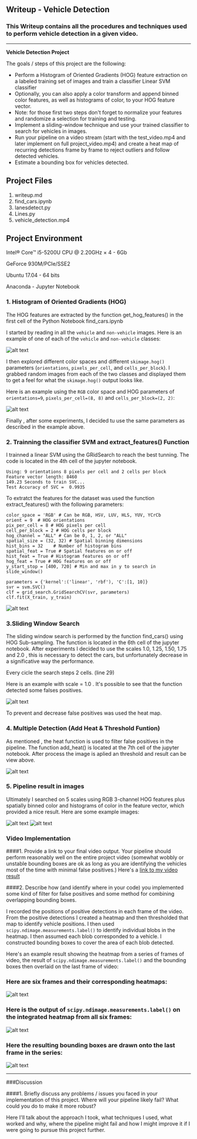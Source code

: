 ## Writeup - Vehicle Detection
### This Writeup contains all the procedures and techniques used to perform vehicle detection in a given video.

---

**Vehicle Detection Project**

The goals / steps of this project are the following:

* Perform a Histogram of Oriented Gradients (HOG) feature extraction on a labeled training set of images and train a classifier Linear SVM classifier
* Optionally, you can also apply a color transform and append binned color features, as well as histograms of color, to your HOG feature vector. 
* Note: for those first two steps don't forget to normalize your features and randomize a selection for training and testing.
* Implement a sliding-window technique and use your trained classifier to search for vehicles in images.
* Run your pipeline on a video stream (start with the test_video.mp4 and later implement on full project_video.mp4) and create a heat map of recurring detections frame by frame to reject outliers and follow detected vehicles.
* Estimate a bounding box for vehicles detected.

[//]: # (Image References)
[image1]: ./output_images/car_and_notcar.png
[image2]: ./output_images/HOG_car_image.png
[image3]: ./output_images/normalized_features.png
[image4]: ./output_images/find_cars.png
[image5]: ./output_images/heat_image.png
[image6]: ./output_images/pipeline_result_1.png
[image7]: ./output_images/pipeline_result_2.png
[video1]: ./project_video.mp4

## Project Files

1. writeup.md
2. find_cars.ipynb
3. lanesdetect.py
4. Lines.py
5. vehicle_detection.mp4

## Project Environment 

Intel® Core™ i5-5200U CPU @ 2.20GHz × 4 - 6Gb

GeForce 930M/PCIe/SSE2

Ubuntu 17.04 - 64 bits

Anaconda - Jupyter Notebook



### 1. Histogram of Oriented Gradients (HOG)

The HOG features are extracted by the function get_hog_features() in the first cell of the Python Notebook find_cars.ipynb

I started by reading in all the `vehicle` and `non-vehicle` images.  Here is an example of one of each of the `vehicle` and `non-vehicle` classes:

![alt text][image1]

I then explored different color spaces and different `skimage.hog()` parameters (`orientations`, `pixels_per_cell`, and `cells_per_block`).  I grabbed random images from each of the two classes and displayed them to get a feel for what the `skimage.hog()` output looks like.

Here is an example using the `RGB` color space and HOG parameters of `orientations=9`, `pixels_per_cell=(8, 8)` and `cells_per_block=(2, 2)`:


![alt text][image2]

Finally , after some experiments, I decided tu use the same parameters as described in the example above.


### 2. Trainning the classifier SVM and extract_features() Function

I trainned a linear SVM using the GRidSearch to reach the best tunning. The code is located in the 4th cell of the jupyter notebook. 

    Using: 9 orientations 8 pixels per cell and 2 cells per block
    Feature vector length: 8460
    149.23 Seconds to train SVC...
    Test Accuracy of SVC =  0.9935

To extratct the features for the dataset was used the function extract_features() with the following parameters:

    color_space = 'RGB' # Can be RGB, HSV, LUV, HLS, YUV, YCrCb
    orient = 9  # HOG orientations
    pix_per_cell = 8 # HOG pixels per cell
    cell_per_block = 2 # HOG cells per block
    hog_channel = "ALL" # Can be 0, 1, 2, or "ALL"
    spatial_size = (32, 32) # Spatial binning dimensions
    hist_bins = 32    # Number of histogram bins
    spatial_feat = True # Spatial features on or off
    hist_feat = True # Histogram features on or off
    hog_feat = True # HOG features on or off
    y_start_stop = [400, 720] # Min and max in y to search in slide_window()

    parameters = {'kernel':('linear', 'rbf'), 'C':[1, 10]}
    svr = svm.SVC()
    clf = grid_search.GridSearchCV(svr, parameters)
    clf.fit(X_train, y_train)
    
        
![alt text][image3]



### 3.Sliding Window Search

The sliding window search is performed by the function find_cars() using HOG Sub-sampling. The function is located in the 6th cell of the jupyter notebook.
After experiments I decided to use the scales 1.0, 1.25, 1.50, 1.75 and 2.0 , this is necessary to detect the cars, but unfortunately decrease in a significative way the performance.

Every cicle the search steps 2 cells. (line 29)

Here is an example with scale = 1.0 . It's possible to see that the function detected some falses positives.

![alt text][image4]

To prevent and decrease false positives was used the heat map. 

### 4. Multiple Detection (Add Heat & Threshold Funtion)

As mentioned , the heat function is used to filter false positives in the pipeline. The function add_heat() is located at the 7th cell of the jupyter notebook. After process the image is aplied an threshold and result can be view above.


![alt text][image5]


### 5. Pipeline result in images 

Ultimately I searched on 5 scales using RGB 3-channel HOG features plus spatially binned color and histograms of color in the feature vector, which provided a nice result.  Here are some example images:



![alt text][image6]
![alt text][image7]


### Video Implementation

####1. Provide a link to your final video output.  Your pipeline should perform reasonably well on the entire project video (somewhat wobbly or unstable bounding boxes are ok as long as you are identifying the vehicles most of the time with minimal false positives.)
Here's a [link to my video result](./project_video.mp4)


####2. Describe how (and identify where in your code) you implemented some kind of filter for false positives and some method for combining overlapping bounding boxes.

I recorded the positions of positive detections in each frame of the video.  From the positive detections I created a heatmap and then thresholded that map to identify vehicle positions.  I then used `scipy.ndimage.measurements.label()` to identify individual blobs in the heatmap.  I then assumed each blob corresponded to a vehicle.  I constructed bounding boxes to cover the area of each blob detected.  

Here's an example result showing the heatmap from a series of frames of video, the result of `scipy.ndimage.measurements.label()` and the bounding boxes then overlaid on the last frame of video:

### Here are six frames and their corresponding heatmaps:

![alt text][image5]

### Here is the output of `scipy.ndimage.measurements.label()` on the integrated heatmap from all six frames:
![alt text][image6]

### Here the resulting bounding boxes are drawn onto the last frame in the series:
![alt text][image7]



---

###Discussion

####1. Briefly discuss any problems / issues you faced in your implementation of this project.  Where will your pipeline likely fail?  What could you do to make it more robust?

Here I'll talk about the approach I took, what techniques I used, what worked and why, where the pipeline might fail and how I might improve it if I were going to pursue this project further.  

